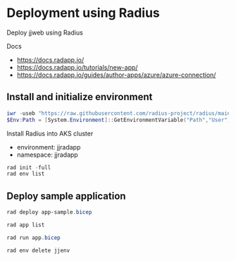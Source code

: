 # Deployment using Radius

Deploy jjweb using Radius

Docs
- https://docs.radapp.io/
- https://docs.radapp.io/tutorials/new-app/
- https://docs.radapp.io/guides/author-apps/azure/azure-connection/

## Install and initialize environment

```powershell
iwr -useb "https://raw.githubusercontent.com/radius-project/radius/main/deploy/install.ps1" | iex
$Env:Path = [System.Environment]::GetEnvironmentVariable("Path","User")
```

Install Radius into AKS cluster
- environment: jjradapp
- namespace: jjradapp

```powershell
rad init -full
rad env list
```

## Deploy sample application

```powershell
rad deploy app-sample.bicep

rad app list

rad run app.bicep

rad env delete jjenv 
```